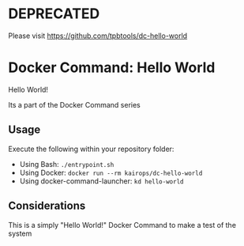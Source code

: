 # DEPRECATED

Please visit https://github.com/tpbtools/dc-hello-world

# Docker Command: Hello World

Hello World!

Its a part of the Docker Command series

## Usage

Execute the following within your repository folder:

- Using Bash: `./entrypoint.sh`
- Using Docker: `docker run --rm kairops/dc-hello-world`
- Using docker-command-launcher: `kd hello-world`

## Considerations

This is a simply "Hello World!" Docker Command to make a test of the system
